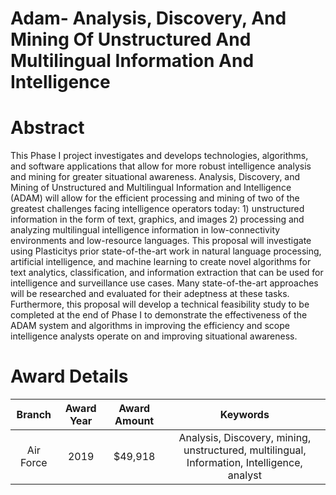 
Adam- Analysis, Discovery, And Mining Of Unstructured And Multilingual Information And Intelligence
===================================================================================================

# Abstract


This Phase I project investigates and develops technologies, algorithms, and software applications that allow for more robust intelligence analysis and mining for greater situational awareness. Analysis, Discovery, and Mining of Unstructured and Multilingual Information and Intelligence (ADAM) will allow for the efficient processing and mining of two of the greatest challenges facing intelligence operators today: 1) unstructured information in the form of text, graphics, and images 2) processing and analyzing multilingual intelligence information in low-connectivity environments and low-resource languages. This proposal will investigate using Plasticitys prior state-of-the-art work in natural language processing, artificial intelligence, and machine learning to create novel algorithms for text analytics, classification, and information extraction that can be used for intelligence and surveillance use cases. Many state-of-the-art approaches will be researched and evaluated for their adeptness at these tasks. Furthermore, this proposal will develop a technical feasibility study to be completed at the end of Phase I to demonstrate the effectiveness of the ADAM system and algorithms in improving the efficiency and scope intelligence analysts operate on and improving situational awareness.  

# Award Details

|Branch|Award Year|Award Amount|Keywords|
| :---: | :---: | :---: | :---: |
|Air Force|2019|$49,918|Analysis, Discovery, mining, unstructured, multilingual, Information, Intelligence, analyst|

